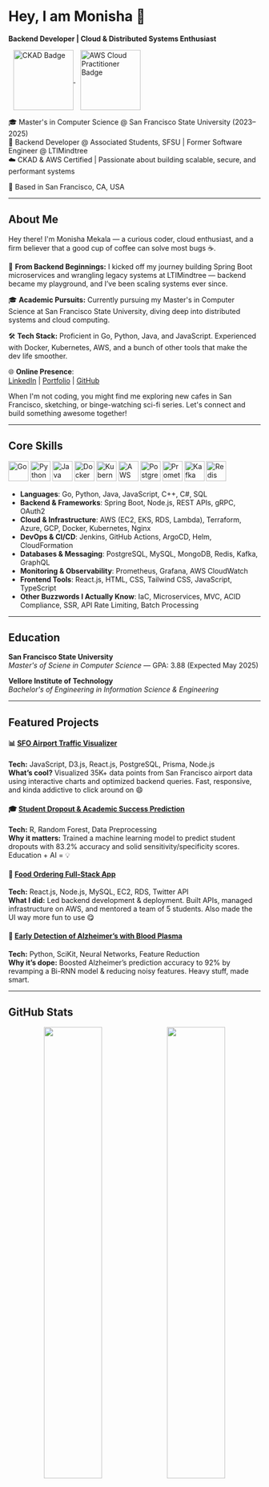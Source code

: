 # Hey, I am Monisha 👋

**Backend Developer | Cloud & Distributed Systems Enthusiast**

<p>
  <a href="https://www.credly.com/badges/00e08bc7-a6d0-4be8-a0e0-5f10159adf6d/public_url" target="_blank" rel="noopener noreferrer">
    <img src="https://miro.medium.com/v2/resize:fit:600/1*wyaFRufchgvZvfpEjACQdQ.png" width="120" alt="CKAD Badge" style="margin-left: 10px; vertical-align: middle;"/>
  </a>

  <a href="https://www.credly.com/badges/a58d31aa-13bf-463e-a8fa-525bcdd36f65/public_url" target="_blank" rel="noopener noreferrer">
    <img src="https://d1.awsstatic.com/training-and-certification/certification-badges/AWS-Certified-Cloud-Practitioner_badge.634f8a21af2e0e956ed8905a72366146ba22b74c.png" width="120" alt="AWS Cloud Practitioner Badge" style="margin-left: 10px; vertical-align: middle;" />
  </a>
</p>

🎓 Master's in Computer Science @ San Francisco State University (2023–2025)  
💼 Backend Developer @ Associated Students, SFSU | Former Software Engineer @ LTIMindtree  
☁️ CKAD & AWS Certified | Passionate about building scalable, secure, and performant systems

<p>📍 Based in San Francisco, CA, USA</p>

---

## About Me

Hey there! I'm Monisha Mekala — a curious coder, cloud enthusiast, and a firm believer that a good cup of coffee can solve most bugs ☕.

🚀 **From Backend Beginnings:** I kicked off my journey building Spring Boot microservices and wrangling legacy systems at LTIMindtree — backend became my playground, and I’ve been scaling systems ever since.

🎓 **Academic Pursuits:** Currently pursuing my Master's in Computer Science at San Francisco State University, diving deep into distributed systems and cloud computing.

🛠️ **Tech Stack:** Proficient in Go, Python, Java, and JavaScript. Experienced with Docker, Kubernetes, AWS, and a bunch of other tools that make the dev life smoother.

🌐 **Online Presence**:  
[LinkedIn](https://www.linkedin.com/in/monisha-mekala/) | [Portfolio](https://monisha-mekala.netlify.app/) | [GitHub](https://github.com/monishamekala)

When I'm not coding, you might find me exploring new cafes in San Francisco, sketching, or binge-watching sci-fi series. Let's connect and build something awesome together!

---

## Core Skills
<p align="left">
  <img src="https://ih1.redbubble.net/image.2875804696.2853/flat,750x,075,f-pad,750x1000,f8f8f8.jpg" alt="Go" height="40"/>
  <img src="https://images.icon-icons.com/1508/PNG/512/python_104451.png" alt="Python" height="40"/>
  <img src="https://cdn.worldvectorlogo.com/logos/java.svg" alt="Java" height="40"/>
  <img src="https://i.pinimg.com/736x/c6/ab/c6/c6abc6dc9b99aea3aaafb12d1d35c0f4.jpg" alt="Docker" height="40"/>
  <img src="https://miro.medium.com/v2/resize:fit:1400/1*6HtxSH_ULwguHGYnGWWD4g.png" alt="Kubernetes" height="40"/>
  <img src="https://cdn.iconscout.com/icon/free/png-256/free-aws-logo-icon-download-in-svg-png-gif-file-formats--cloud-computing-network-server-database-brand-pack-logos-icons-1583149.png?f=webp&w=256" alt="AWS" height="40"/>
  <img src="https://static-00.iconduck.com/assets.00/postgresql-plain-wordmark-icon-2048x2042-up54u54l.png" alt="PostgreSQL" height="40"/>
  <img src="https://encrypted-tbn0.gstatic.com/images?q=tbn:ANd9GcQnV-WyKF6mX-xvJWyq3Oo4dsHUTRBm2gFCpQ&s" alt="Prometheus" height="40"/>
  <img src="https://static-00.iconduck.com/assets.00/kafka-icon-2048x935-cvu4503l.png" alt="Kafka" height="40"/>
  <img src="https://static-00.iconduck.com/assets.00/redis-plain-wordmark-icon-512x511-8n4kzl0q.png" alt="Redis" height="40"/>
</p>

- **Languages**:  Go, Python, Java, JavaScript, C++, C#, SQL
- **Backend & Frameworks**:  Spring Boot, Node.js, REST APIs, gRPC, OAuth2
- **Cloud & Infrastructure**:  AWS (EC2, EKS, RDS, Lambda), Terraform, Azure, GCP, Docker, Kubernetes, Nginx
- **DevOps & CI/CD**:  Jenkins, GitHub Actions, ArgoCD, Helm, CloudFormation
- **Databases & Messaging**:  PostgreSQL, MySQL, MongoDB, Redis, Kafka, GraphQL
- **Monitoring & Observability**:  Prometheus, Grafana, AWS CloudWatch
- **Frontend Tools**:  React.js, HTML, CSS, Tailwind CSS, JavaScript, TypeScript
- **Other Buzzwords I Actually Know**:  IaC, Microservices, MVC, ACID Compliance, SSR, API Rate Limiting, Batch Processing

----

## Education

**San Francisco State University**  
*Master's of Sciene in Computer Science* — GPA: 3.88 (Expected May 2025)

**Vellore Institute of Technology**  
*Bachelor's of Engineering in Information Science & Engineering*

---


## Featured Projects

#### 📊 [SFO Airport Traffic Visualizer](https://github.com/monishamekala/student-dropout-prediction)
**Tech:** JavaScript, D3.js, React.js, PostgreSQL, Prisma, Node.js  
**What’s cool?** Visualized 35K+ data points from San Francisco airport data using interactive charts and optimized backend queries. Fast, responsive, and kinda addictive to click around on 😄

#### 🎓 [Student Dropout & Academic Success Prediction](https://github.com/monishamekala/student-dropout-prediction)
**Tech:** R, Random Forest, Data Preprocessing  
**Why it matters:** Trained a machine learning model to predict student dropouts with 83.2% accuracy and solid sensitivity/specificity scores. Education + AI = 💡

#### 🍕 [Food Ordering Full-Stack App](https://github.com/monishamekala/csc648-04-fall23-team07-2)
**Tech:** React.js, Node.js, MySQL, EC2, RDS, Twitter API  
**What I did:** Led backend development & deployment. Built APIs, managed infrastructure on AWS, and mentored a team of 5 students. Also made the UI way more fun to use 😋

#### 🧠 [Early Detection of Alzheimer’s with Blood Plasma](https://github.com/monishamekala) 
**Tech:** Python, SciKit, Neural Networks, Feature Reduction  
**Why it’s dope:** Boosted Alzheimer’s prediction accuracy to 92% by revamping a Bi-RNN model & reducing noisy features. Heavy stuff, made smart.

---

## GitHub Stats
<!-- Row 1 -->
<div align="center">
  <img src="https://github-readme-stats.vercel.app/api?username=monishamekala&show_icons=true&theme=vue&hide_border=true&hide_title=true" width="48%" />
  <img src="https://streak-stats.demolab.com?user=monishamekala&theme=vue&hide_border=true" width="48%" />
</div>

<br/>

<!-- Row 2 -->
<div align="center">
  <img src="https://github-readme-stats.vercel.app/api/top-langs/?username=monishamekala&layout=compact&theme=vue&hide_border=true" width="35%" />
  <img src="https://github-readme-activity-graph.vercel.app/graph?username=monishamekala&theme=vue" width="63%" />
</div>

<!--
**monishamekala/monishamekala** is a ✨ _special_ ✨ repository because its `README.md` (this file) appears on your GitHub profile.

Here are some ideas to get you started:

- 🔭 I’m currently working on ...
- 🌱 I’m currently learning ...
- 👯 I’m looking to collaborate on ...
- 🤔 I’m looking for help with ...
- 💬 Ask me about ...
- 📫 How to reach me: ...
- 😄 Pronouns: ...
- ⚡ Fun fact: ...
-->

